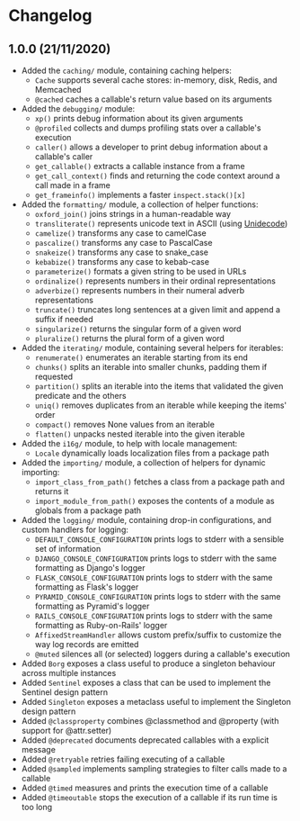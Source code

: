 # Changelog

## 1.0.0 (21/11/2020)

- Added the `caching/` module, containing caching helpers:
    - `Cache` supports several cache stores: in-memory, disk, Redis, and Memcached
    - `@cached` caches a callable's return value based on its arguments
- Added the `debugging/` module:
    - `xp()` prints debug information about its given arguments
    - `@profiled` collects and dumps profiling stats over a callable's execution
    - `caller()` allows a developer to print debug information about a callable's caller
    - `get_callable()` extracts a callable instance from a frame
    - `get_call_context()` finds and returning the code context around a call made in a frame
    - `get_frameinfo()` implements a faster `inspect.stack()[x]`
- Added the `formatting/` module, a collection of helper functions:
    - `oxford_join()` joins strings in a human-readable way
    - `transliterate()` represents unicode text in ASCII (using [Unidecode](https://github.com/avian2/unidecode))
    - `camelize()` transforms any case to camelCase
    - `pascalize()` transforms any case to PascalCase
    - `snakeize()` transforms any case to snake\_case
    - `kebabize()` transforms any case to kebab-case
    - `parameterize()` formats a given string to be used in URLs
    - `ordinalize()` represents numbers in their ordinal representations
    - `adverbize()` represents numbers in their numeral adverb representations
    - `truncate()` truncates long sentences at a given limit and append a suffix if needed
    - `singularize()` returns the singular form of a given word
    - `pluralize()` returns the plural form of a given word
- Added the `iterating/` module, containing several helpers for iterables:
    - `renumerate()` enumerates an iterable starting from its end
    - `chunks()` splits an iterable into smaller chunks, padding them if requested
    - `partition()` splits an iterable into the items that validated the given predicate and the others
    - `uniq()` removes duplicates from an iterable while keeping the items' order
    - `compact()` removes None values from an iterable
    - `flatten()` unpacks nested iterable into the given iterable
- Added the `i16g/` module, to help with locale management:
    - `Locale` dynamically loads localization files from a package path
- Added the `importing/` module, a collection of helpers for dynamic importing:
    - `import_class_from_path()` fetches a class from a package path and returns it
    - `import_module_from_path()` exposes the contents of a module as globals from a package path
- Added the `logging/` module, containing drop-in configurations, and custom handlers for logging:
    - `DEFAULT_CONSOLE_CONFIGURATION` prints logs to stderr with a sensible set of information
    - `DJANGO_CONSOLE_CONFIGURATION` prints logs to stderr with the same formatting as Django's logger
    - `FLASK_CONSOLE_CONFIGURATION` prints logs to stderr with the same formatting as Flask's logger
    - `PYRAMID_CONSOLE_CONFIGURATION` prints logs to stderr with the same formatting as Pyramid's logger
    - `RAILS_CONSOLE_CONFIGURATION` prints logs to stderr with the same formatting as Ruby-on-Rails' logger
    - `AffixedStreamHandler` allows custom prefix/suffix to customize the way log records are emitted
    - `@muted` silences all (or selected) loggers during a callable's execution
- Added `Borg` exposes a class useful to produce a singleton behaviour across multiple instances
- Added `Sentinel` exposes a class that can be used to implement the Sentinel design pattern
- Added `Singleton` exposes a metaclass useful to implement the Singleton design pattern
- Added `@classproperty` combines @classmethod and @property (with support for @attr.setter)
- Added `@deprecated` documents deprecated callables with a explicit message
- Added `@retryable` retries failing executing of a callable
- Added `@sampled` implements sampling strategies to filter calls made to a callable
- Added `@timed` measures and prints the execution time of a callable
- Added `@timeoutable` stops the execution of a callable if its run time is too long
